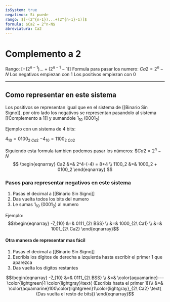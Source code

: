```yaml
---
isSystem: true
negativos: Si puede
rango: $[-(2^{n-1})...+(2^{n-1}-1)]$
formula: $Ca2 = 2^n-N$
abreviatura: Ca2
---
```


# Complemento a 2

Rango: $[-(2^{n-1})...+(2^{n-1}-1)]$
Formula para pasar los numero: $Ca2 = 2^n-N$
Los negativos empiezan con 1
Los positivos empiezan con 0

---

## Como representar en este sistema

Los positivos se representan igual que en el sistema de [[Binario Sin Signo]], por otro lado los negativos se representan pasandolo al sistema [[Complemento a 1]] y sumandole 1<sub>10</sub> (0001<sub>2</sub>)

Ejemplo con un sistema de 4 bits:

$4_{10}=0100_{2\ Ca2}$
$-4_{10}=1100_{2\ Ca2}$

Siguiendo esta formula tambien podemos pasar los números: $$Ca2=2^n-N$
$$
\begin{eqnarray}
Ca2 &=& 2^4-(-4) = 8+4 \\
1100_2 &=& 1000_2 + 0100_2
\end{eqnarray}
$$

### Pasos para representar negativos en este sistema

1. Pasas el decimal a [[Binario Sin Signo]]
2. Das vuelta todos los bits del numero
3. Le sumas 1<sub>10</sub> (0001<sub>2</sub>) al numero

Ejemplo:
$$\begin{eqnarray}
-7_{10} &=& 0111_{2\ BSS} \\
&=& 1000_{2\ Ca1} \\
&=& 1001_{2\ Ca2}
\end{eqnarray}$$

#### Otra manera de representar mas fácil

1. Pasas el decimal a [[Binario Sin Signo]]
2. Escribís los dígitos de derecha a izquierda hasta escribir el primer 1 que aparezca
3. Das vuelta los dígitos restantes

$$\begin{eqnarray}
-7_{10} &=& 0111_{2\ BSS} \\
&=& \color{aquamarine}---\color{lightgreen}1 \color{lightgray}\text{ (Escribis hasta el primer 1)}\\
&=& \color{aquamarine}100\color{lightgreen}1\color{lightgray}_{2\ Ca2} \text{ (Das vuelta el resto de bits)}
\end{eqnarray}$$
